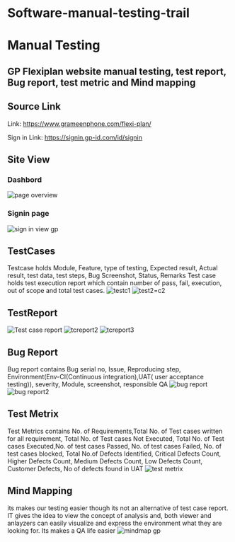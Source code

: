 # Software-manual-testing-trail

# Manual Testing
## GP Flexiplan website manual testing, test report, Bug report, test metric and Mind mapping

## Source Link

Link: https://www.grameenphone.com/flexi-plan/

Sign in Link: https://signin.gp-id.com/id/signin


## Site View
### Dashbord
![page overview](https://user-images.githubusercontent.com/45315685/206544700-db5df7bc-0b57-419e-af89-51415e1894e5.PNG)
### Signin page
![sign in view gp](https://user-images.githubusercontent.com/45315685/206544732-2a60e1be-2138-4870-b239-1a5d5a7861b5.PNG)

## TestCases
Testcase holds Module, Feature, type of testing, Expected result, Actual result, test data, test steps, Bug Screenshot, Status, Remarks
Test case holds test execution report which contain number of pass, fail, execution, out of scope and total test cases.
![testc1](https://user-images.githubusercontent.com/45315685/206544833-3c44b55c-7303-4d18-8ddf-0dee77f6465a.PNG)
![test2=c2](https://user-images.githubusercontent.com/45315685/206544868-4ff9f25d-abda-4724-8f3b-0d156e07804f.PNG)

## TestReport
![Test case report](https://user-images.githubusercontent.com/45315685/206545055-41884979-7179-4883-b457-38ea79013b0b.PNG)
![tcreport2](https://user-images.githubusercontent.com/45315685/206545219-733c5513-48dc-44b0-926e-5ee48afe19ee.PNG)
![tcreport3](https://user-images.githubusercontent.com/45315685/206545258-ae9f1c82-8a9f-4fb5-9fd4-51d950a0b96b.PNG)

## Bug Report
Bug report contains Bug serial no, Issue, Reproducing step, Environment(Env-CI(Continuous integration),UAT( user acceptance testing)), severity, Module, screenshot, responsible QA
![bug report](https://user-images.githubusercontent.com/45315685/206545320-372fece8-8d2b-4433-b735-cf4e2d39f677.PNG)
![bug report2](https://user-images.githubusercontent.com/45315685/206545355-a1ba8001-8570-4fe5-9f9f-31429a4e873d.PNG)

## Test Metrix
Test Metrics contains No. of Requirements,Total No. of Test cases written for all requirement, Total No. of Test cases Not Executed, Total No. of Test cases Executed,No. of test cases Passed, No. of test cases Failed, No. of test cases blocked, Total No.of Defects Identified, Critical Defects Count, Higher Defects Count, Medium Defects Count, Low Defects Count, Customer Defects, No of defects found in UAT
![test metrix](https://user-images.githubusercontent.com/45315685/206545599-4ac19174-a384-4a8a-8baf-0217011e8e51.PNG)

## Mind Mapping
its makes our testing easier though its not an alternative of test case report. IT gives the idea to view the concept of analysis and, both viewer and anlayzers can easily visualize  and express the environment what they are looking for. Its makes a QA life easier 
![mindmap gp](https://user-images.githubusercontent.com/45315685/206546114-7f77d430-5992-4f68-a313-3086025199c6.png)













